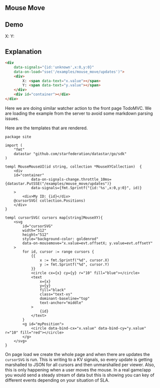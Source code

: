 ## Mouse Move

## Demo

<div data-signals="{id:'unknown',x:0,y:0}" data-on-load="sse('/examples/mouse_move/updates')">
    <div>
        X: <span data-text="x.value"></span>
        Y: <span data-text="y.value"></span>
    </div>
    <div id="container"></div>
</div>

## Explanation

```html
<div
    data-signals="{id:'unknown',x:0,y:0}"
    data-on-load="sse('/examples/mouse_move/updates')">
    <div>
        X: <span data-text="x.value"></span>
        Y: <span data-text="y.value"></span>
    </div>
    <div id="container"></div>
</div>
```

Here we are doing similar watcher action to the front page TodoMVC. We are loading the example from the server to avoid some markdown parsing issues.

Here are the templates that are rendered.

```templ
package site

import (
	"fmt"
	datastar "github.com/starfederation/datastar/go/sdk"
)

templ MouseMouseUI(id string, collection *MouseXYCollection)  {
	<div
	id="container"
			data-on-signals-change.throttle_10ms={datastar.PutSSE("/examples/mouse_move/updates")}
			data-signals={fmt.Sprintf("{id:'%s',x:0,y:0}", id)}
	>
		<div>My ID: {id}</div>
	@cursorSVG( collection.Positions)
	</div>
}

templ cursorSVG( cursors map[string]MouseXY){
	<svg
		id="cursorSVG"
		width="512"
		height="512"
		style="background-color: goldenrod"
		data-on-mousemove="x.value=evt.offsetX; y.value=evt.offsetY"
	>
		for id, cursor := range cursors {
			{{
				x := fmt.Sprintf("%d", cursor.X)
				y := fmt.Sprintf("%d", cursor.Y)
			}}
			<circle cx={x} cy={y} r="10" fill="blue"></circle>
			<text
				x={x}
				y={y}
				fill="black"
				class="text-xs"
				dominant-baseline="top"
				text-anchor="middle"
			>
				{id}
			</text>
		}
		<g id="myPosition">
			<circle data-bind-cx="x.value" data-bind-cy="y.value" r="10" fill="red"></circle>
		</g>
	</svg>
}
```

On page load we create the whole page and when there are updates the `cursorSVG` is run.  This is writing to a KV signals, so every update is getting marshalled to JSON for all cursors and then unmarshalled per viewer.  Also, this is only happening when a user moves the mouse.  In a real game/app you would send a steady stream of data but this is showing you can key of different events depending on your situation of SLA.
